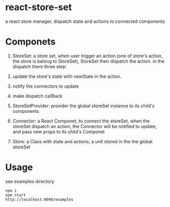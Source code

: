 # react-store-set
a react store manager, dispatch state and actions to connected components

# Componets
1. StoreSet: a store set, when user trigger an action (one of store's action, the store is belong to StoreSet), StoreSet then dispatch the action.
in the dispatch there three step:
  1. update the store's state with newState in the action.
  2. notify the connectors to update
  3. make dispatch callBack

2. StoreSetProvider: provider the global storeSet instance to its child's components

3. Connector: a React Componet, to connect the storeSet, when the storeSet dispatch an action, the Connector will be notified to update, and pass new props to its child's Componet

4. Store: a Class with state and actions, a unit stored in the the global storeSet

# Usage
see examples directory
```
npm i
npm start
http://localhost:9090/examples
```
